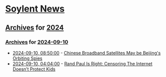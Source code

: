 # [Soylent News](../../../README.md)

## [Archives](../../index.md) for [2024](../index.md)

### [Archives](../../index.md) for [2024-09-10](index.md)

* [2024-09-10, 08:50:00](https://soylentnews.org/article.pl?sid=24/09/08/2123254&from=rss) - [Chinese Broadband Satellites May be Beijing's Orbiting Spies](https://soylentnews.org/article.pl?sid=24/09/08/2123254&from=rss)
* [2024-09-10, 04:04:00](https://soylentnews.org/article.pl?sid=24/09/08/152211&from=rss) - [Rand Paul Is Right: Censoring The Internet Doesn’t Protect Kids](https://soylentnews.org/article.pl?sid=24/09/08/152211&from=rss)
